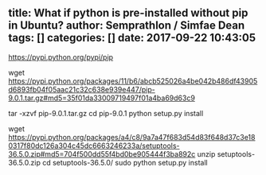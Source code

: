 title: What if python is pre-installed without pip in Ubuntu?
author: Semprathlon / Simfae Dean
tags: []
categories: []
date: 2017-09-22 10:43:05
---
https://pypi.python.org/pypi/pip

wget https://pypi.python.org/packages/11/b6/abcb525026a4be042b486df43905d6893fb04f05aac21c32c638e939e447/pip-9.0.1.tar.gz#md5=35f01da33009719497f01a4ba69d63c9

tar -xzvf pip-9.0.1.tar.gz
cd pip-9.0.1
python setup.py install

wget https://pypi.python.org/packages/a4/c8/9a7a47f683d54d83f648d37c3e180317f80dc126a304c45dc6663246233a/setuptools-36.5.0.zip#md5=704f500dd55f4bd0be905444f3ba892c
unzip setuptools-36.5.0.zip 
cd setuptools-36.5.0/
sudo python setup.py install
